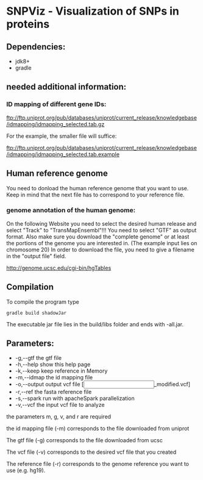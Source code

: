# SNPViz - Visualization of SNPs in proteins


## Dependencies:

- jdk8+
- gradle

## needed additional information:

### ID mapping of different gene IDs:

ftp://ftp.uniprot.org/pub/databases/uniprot/current_release/knowledgebase/idmapping/idmapping_selected.tab.gz

For the example, the smaller file will suffice:

ftp://ftp.uniprot.org/pub/databases/uniprot/current_release/knowledgebase/idmapping/idmapping_selected.tab.example

## Human reference genome

You need to donload the human reference genome that you want to use. Keep in mind that the next file has to correspond to your reference file.

### genome annotation of the human genome:

On the following Website you need to select the desired human release and select "Track" to "TransMapEnsembl"!!!
You need to select "GTF" as output format.
Also make sure you download the "complete genome" or at least the portions of the genome you are interested in. (The example input lies on chromosome 20)
In order to download the file, you need to give a filename in the "output file" field. 

http://genome.ucsc.edu/cgi-bin/hgTables

## Compilation

To compile the program type

`gradle build shadowJar`

The executable jar file lies in the build/libs folder and ends with -all.jar.

## Parameters:
 - -g,--gtf <arg>      the gtf file
 - -h,--help           show this help page
 - -k,--keep           keep reference in Memory
 - -m,--idmap <arg>    the id mapping file
 - -o,--output <arg>   output vcf file [<INPUT>_modified.vcf]
 - -r,--ref <arg>      the fasta reference file
 - -s,--spark          run with apacheSpark parallelization
 - -v,--vcf <arg>      the input vcf file to analyze

 the parameters m, g, v, and r are required
 
 the id mapping file (-m) corresponds to the file downloaded from uniprot
 
 The gtf file (-g) corresponds to the file downloaded from ucsc
 
 The vcf file (-v) corresponds to the desired vcf file that you created
 
 The reference file (-r) corresponds to the genome reference you want to use (e.g. hg19).